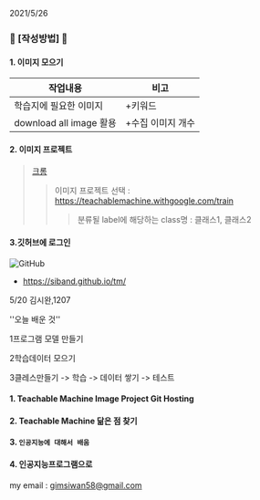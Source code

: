 2021/5/26

### 🖤 [작성방법] 🖤
#### 1. 이미지 모으기
|작업내용|비고|
|--|--|
|학습지에 필요한 이미지|+키워드|
|download all image 활용  |+수집 이미지 개수

#### 2. 이미지 프로젝트
> [크롬](https://www.google.co.kr/)
>>이미지 프로젝트 선택 : <https://teachablemachine.withgoogle.com/train>
>>> 분류될 label에 해당하는 class명 : 클래스1, 클래스2

#### 3.깃허브에 로그인
![GitHub](https://avatars.githubusercontent.com/u/9919?s=200&v=4)




+ https://siband.github.io/tm/


5/20 김시완,1207

''오늘 배운 것'' 

1프로그램 모델 만들기

2학습데이터 모으기 

3클레스만들기 -> 학습 -> 데이터 쌓기 -> 테스트 

#### 1. Teachable Machine Image Project Git Hosting

#### 2. Teachable Machine 닮은 점 찾기

#### 3. ``인공지능에 대해서 배움``

#### 4. 인공지능프로그램으로 

my email : <gimsiwan58@gmail.com>

